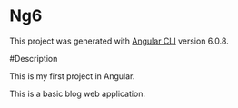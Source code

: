 # Ng6

This project was generated with [Angular CLI](https://github.com/angular/angular-cli) version 6.0.8.

#Description

This is my first project in Angular.

This is a basic blog web application.

